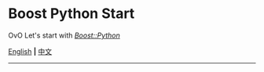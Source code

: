 # Boost Python Start

OvO Let's start with [_Boost::Python_](https://www.boost.org/doc/libs/1_69_0/libs/python/doc/html/index.html)

[English](https://github.com/NagiSenbon/Boost_Python_Start/blob/master/README.md) **|** [中文](https://github.com/NagiSenbon/Boost_Python_Start/blob/master/README_CN.md)

---

